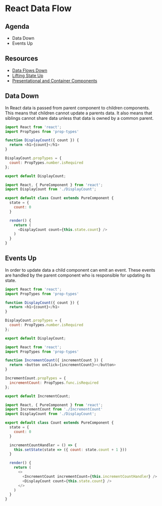 # React Data Flow

## Agenda

* Data Down
* Events Up

## Resources

* [Data Flows Down](https://reactjs.org/docs/state-and-lifecycle.html#the-data-flows-down)
* [Lifting State Up](https://reactjs.org/docs/lifting-state-up.html)
* [Presentational and Container Components](https://medium.com/@dan_abramov/smart-and-dumb-components-7ca2f9a7c7d0)

## Data Down

In React data is passed from parent component to children components.
This means that children cannot update a parents data. It also means
that siblings cannot share data unless that data is owned by a common
parent.

```js
import React from 'react';
import PropTypes from 'prop-types'

function DisplayCount({ count }) {
  return <h1>{count}</h1>
}

DisplayCount.propTypes = {
  count: PropTypes.number.isRequired
};

export default DisplayCount;
```

```js
import React, { PureComponent } from 'react';
import DisplayCount from './DisplayCount';

export default class Count extends PureComponent {
  state = {
    count: 0
  }

  render() {
    return (
      <DisplayCount count={this.state.count} />
    )
  }
}
```

## Events Up

In order to update data a child component can emit an event. These
events are handled by the parent component who is responsible for
updating its state.

```js
import React from 'react';
import PropTypes from 'prop-types'

function DisplayCount({ count }) {
  return <h1>{count}</h1>
}

DisplayCount.propTypes = {
  count: PropTypes.number.isRequired
};

export default DisplayCount;
```

```js
import React from 'react';
import PropTypes from 'prop-types'

function IncrementCount({ incrementCount }) {
  return <button onClick={incrementCount}></button>
}

IncrementCount.propTypes = {
  incrementCount: PropTypes.func.isRequired
};

export default IncrementCount;
```

```js
import React, { PureComponent } from 'react';
import IncrementCount from './IncrementCount'
import DisplayCount from './DisplayCount';

export default class Count extends PureComponent {
  state = {
    count: 0
  }

  incrementCountHandler = () => {
    this.setState(state => ({ count: state.count + 1 }))
  }

  render() {
    return (
      <>
        <IncrementCount incrementCount={this.incrementCountHandler} />
        <DisplayCount count={this.state.count} />
      </>
    )
  }
}
```
